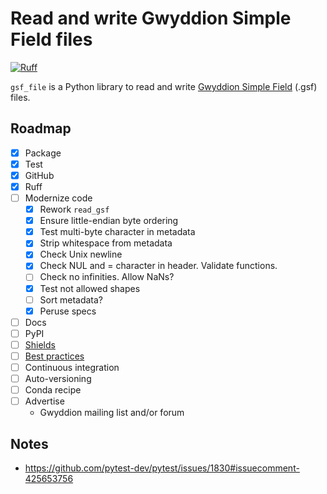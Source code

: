 # Read and write Gwyddion Simple Field files

[![Ruff](https://img.shields.io/endpoint?url=https://raw.githubusercontent.com/astral-sh/ruff/main/assets/badge/v2.json)](https://github.com/astral-sh/ruff)

`gsf_file` is a Python library to read and write [Gwyddion Simple Field](http://gwyddion.net/documentation/user-guide-en/gsf.html) (.gsf) files.

## Roadmap

- [x] Package
- [x] Test
- [x] GitHub
- [x] Ruff
- [ ] Modernize code
    - [x] Rework `read_gsf`
    - [x] Ensure little-endian byte ordering
    - [x] Test multi-byte character in metadata
    - [x] Strip whitespace from metadata
    - [x] Check Unix newline
    - [x] Check NUL and = character in header. Validate functions.
    - [ ] Check no infinities. Allow NaNs?
    - [x] Test not allowed shapes
    - [ ] Sort metadata?
    - [x] Peruse specs
- [ ] Docs
- [ ] PyPI
- [ ] [Shields](https://shields.io/)
- [ ] [Best practices](https://learn.scientific-python.org/development/guides/packaging-simple/)
- [ ] Continuous integration
- [ ] Auto-versioning
- [ ] Conda recipe
- [ ] Advertise
    - Gwyddion mailing list and/or forum

## Notes

- <https://github.com/pytest-dev/pytest/issues/1830#issuecomment-425653756>
